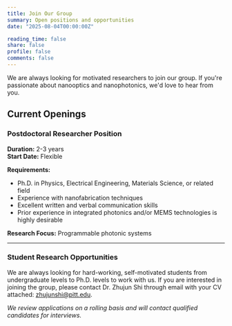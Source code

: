 ```yaml
---
title: Join Our Group
summary: Open positions and opportunities
date: "2025-08-04T00:00:00Z"

reading_time: false
share: false
profile: false
comments: false
---
```


We are always looking for motivated researchers to join our group. If you're passionate about nanooptics and nanophotonics, we'd love to hear from you.

## Current Openings

### Postdoctoral Researcher Position
**Duration:** 2-3 years  
**Start Date:** Flexible

**Requirements:**
- Ph.D. in Physics, Electrical Engineering, Materials Science, or related field
- Experience with nanofabrication techniques
- Excellent written and verbal communication skills
- Prior experience in integrated photonics and/or MEMS technologies is highly desirable

**Research Focus:** Programmable photonic systems

---

### Student Research Opportunities

We are always looking for hard-working, self-motivated students from undergraduate levels to Ph.D. levels to work with us. If you are interested in joining the group, please contact Dr. Zhujun Shi through email with your CV attached: zhujunshi@pitt.edu.


*We review applications on a rolling basis and will contact qualified candidates for interviews.*
